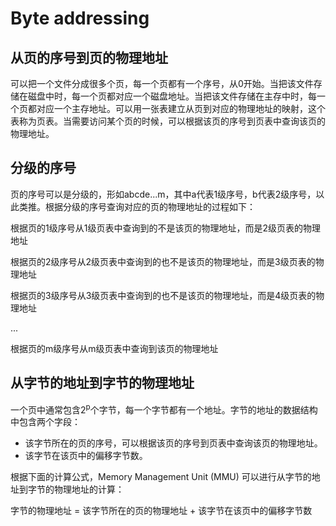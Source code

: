 # Byte addressing

## 从页的序号到页的物理地址

可以把一个文件分成很多个页，每一个页都有一个序号，从0开始。当把该文件存储在磁盘中时，每一个页都对应一个磁盘地址。当把该文件存储在主存中时，每一个页都对应一个主存地址。可以用一张表建立从页到对应的物理地址的映射，这个表称为页表。当需要访问某个页的时候，可以根据该页的序号到页表中查询该页的物理地址。

## 分级的序号

页的序号可以是分级的，形如abcde...m，其中a代表1级序号，b代表2级序号，以此类推。根据分级的序号查询对应的页的物理地址的过程如下：

根据页的1级序号从1级页表中查询到的不是该页的物理地址，而是2级页表的物理地址

根据页的2级序号从2级页表中查询到的也不是该页的物理地址，而是3级页表的物理地址

根据页的3级序号从3级页表中查询到的也不是该页的物理地址，而是4级页表的物理地址

...

根据页的m级序号从m级页表中查询到该页的物理地址

## 从字节的地址到字节的物理地址

一个页中通常包含2<sup>p</sup>个字节，每一个字节都有一个地址。字节的地址的数据结构中包含两个字段：

- 该字节所在的页的序号，可以根据该页的序号到页表中查询该页的物理地址。
- 该字节在该页中的偏移字节数。

根据下面的计算公式，Memory Management Unit (MMU) 可以进行从字节的地址到字节的物理地址的计算：

字节的物理地址 = 该字节所在的页的物理地址 + 该字节在该页中的偏移字节数
